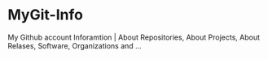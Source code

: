 # MyGit-Info
My Github account Inforamtion | About Repositories, About Projects, About Relases, Software, Organizations and ...
